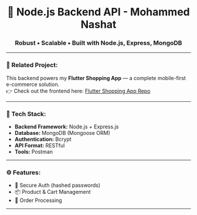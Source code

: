 <h1 align="center">🚀 Node.js Backend API - Mohammed Nashat</h1>
<h3 align="center">Robust • Scalable • Built with Node.js, Express, MongoDB</h3>

---

### 📱 Related Project:
This backend powers my **Flutter Shopping App** — a complete mobile-first e-commerce solution.  
👉 Check out the frontend here: [Flutter Shopping App Repo](https://github.com/muhammednashat/flutter-shopping-app)

---

### 🧩 Tech Stack:
- **Backend Framework:** Node.js + Express.js  
- **Database:** MongoDB (Mongoose ORM)  
- **Authentication:** Bcrypt  
- **API Format:** RESTful 
- **Tools:**  Postman  
---

### ⚙️ Features:
- 🔐 Secure Auth (hashed passwords)  
- 📦 Product & Cart Management  
- 🧾 Order Processing  
---


